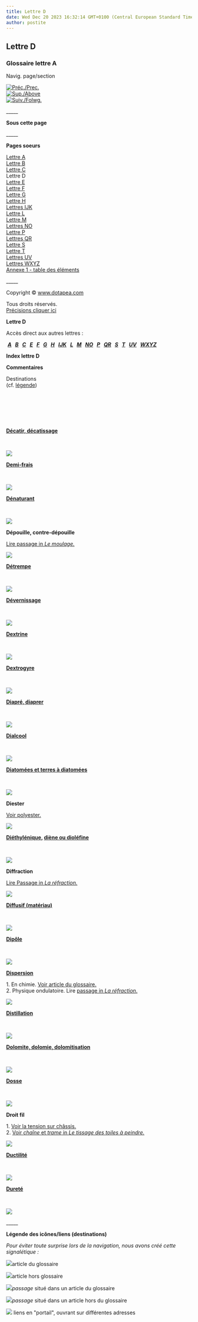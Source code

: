 ```yaml
---
title: Lettre D
date: Wed Dec 20 2023 16:32:14 GMT+0100 (Central European Standard Time)
author: postite
---
```


## Lettre D
### Glossaire lettre A
 Navig. page/section

[![Préc./Prec.](_derived/back_cmp_themenoir010_back.gif)](c.html)  
[![Sup./Above](_derived/up_cmp_themenoir010_up.gif)](glossaire.html)  
[![Suiv./Folwg.](_derived/next_cmp_themenoir010_next.gif)](e.html)

\_\_\_\_\_

**Sous cette page**

\_\_\_\_\_

**Pages soeurs**

[Lettre A](a.html)  
[Lettre B](b.html)  
[Lettre C](c.html)  
Lettre D  
[Lettre E](e.html)  
[Lettre F](f.html)  
[Lettre G](g.html)  
[Lettre H](h.html)  
[Lettres IJK](ijk.html)  
[Lettre L](l.html)  
[Lettre M](m.html)  
[Lettres NO](no.html)  
[Lettre P](p.html)  
[Lettres QR](qr.html)  
[Lettre S](s.html)  
[Lettre T](t.html)  
[Lettres UV](uv.html)  
[Lettres WXYZ](wxyz.html)  
[Annexe 1 - table des éléments](annexe1.html)

\_\_\_\_\_

Copyright © www.dotapea.com

Tous droits réservés.  
[Précisions cliquer ici](droitscopie.html)

  

**Lettre D**

Accès direct aux autres lettres :

 **_[A](a.html)   [B](b.html)   [C](c.html)   [E](e.html)   [F](f.html)   [G](g.html)   [H](h.html)   [IJK](ijk.html)   [L](l.html)   [M](m.html)   [NO](no.html)   [P](p.html)   [QR](qr.html)   [S](s.html)   [T](t.html)   [UV](uv.html)   [WXYZ](wxyz.html)_**

**Index lettre D**

**Commentaires**

Destinations  
(cf. [légende](d.html#legendeicones))

 

 

 

**[Décatir, décatissage](decatissage.html)**

 

[![](images/lienarticle.gif)](decatissage.html)

**[Demi-frais](demifrais.html)**

 

[![](images/lienpagegloss.gif)](demifrais.html)

**[Dénaturant](denaturant.html)**

 

[![](images/lienpagegloss.gif)](denaturant.html)

**Dépouille, contre-dépouille**

[Lire passage in _Le moulage._](moulage.html#depouilleetcontredepouille)

[![](images/lienpassagearticle.gif)](moulage.html#depouilleetcontredepouille)

**[Détrempe](detrempe.html)**

 

[![](images/lienpagegloss.gif)](detrempe.html)

**[Dévernissage](devernissage.html)**

 

[![](images/lienpagegloss.gif)](devernissage.html)

**[Dextrine](dextrine.html)**

 

[![](images/lienpagegloss.gif)](dextrine.html)

**[Dextrogyre](dextrogyre.html)**

 

[![](images/lienpagegloss.gif)](dextrogyre.html)

**[Diapré, diaprer](diapre.html)**

 

[![](images/lienpagegloss.gif)](diapre.html)

**[Dialcool](dialcool.html)**

 

[![](images/lienpagegloss.gif)](dialcool.html)

**[Diatomées et terres à diatomées](diatomees.html)**

 

[![](images/lienpagegloss.gif)](diatomees.html)

**Diester**

[Voir polyester.](polyester.html)

[![](images/lienpagegloss.gif)](polyester.html)

**[Diéthylénique](diene.html)[,](diene.html) [diène ou dioléfine](diene.html)**

 

[![](images/lienpagegloss.gif)](diene.html)

**Diffraction**

[Lire Passage in _La réfraction._](refraction.html#refractiondiffractiondispersion)

[![](images/lienpassagegloss.gif)](refraction.html#refractiondiffractiondispersion)

**[Diffusif (matériau)](chap07rayleigh.html#diffusif)**

 

[![](images/lienpassagearticle.gif)](chap07rayleigh.html#diffusif)

**[Dipôle](dipole.html)**

 

[![](images/lienpagegloss.gif)](dipole.html)

**[Dispersion](dispersion.html)**

1\. En chimie. [Voir article du glossaire.](dispersion.html)  
2\. Physique ondulatoire. Lire [passage in _La réfraction_.](refraction.html#refractiondiffractiondispersion)

![](images/lienportail.gif)

**[Distillation](distillationraffinage.html)**

 

[![](images/lienarticle.gif)](distillationraffinage.html)

**[Dolomite, dolomie, dolomitisation](dolomite.html)**

 

[![](images/lienarticle.gif)](dolomite.html)

**[Dosse](dosse.html)**

 

[![](images/lienpagegloss.gif)](dosse.html)

**Droit fil**

1\. [Voir la tension sur châssis.](tensionsurchassis.html)  
2\. [Voir _chaîne_ et _trame_ in _Le tissage des toiles à peindre._](tissage.html)

![](images/lienportail.gif)

**[Ductilité](ductilite.html)**

 

[![](images/lienpagegloss.gif)](ductilite.html)

**[Dureté](durete.html)**

 

[![](images/lienpagegloss.gif)](durete.html)

\_\_\_\_\_

**Légende des icônes/liens (destinations)**

_Pour éviter toute surprise lors de la navigation, nous avons créé cette signalétique :_

![](images/lienpagegloss.gif)article du glossaire

![](images/lienarticle.gif)article hors glossaire

![](images/lienpassagegloss.gif)_passage_ situé dans un article du glossaire

![](images/lienpassagearticle.gif)_passage_ situé dans un article hors du glossaire

 ![](images/lienportail.gif) liens en "portail", ouvrant sur différentes adresses

